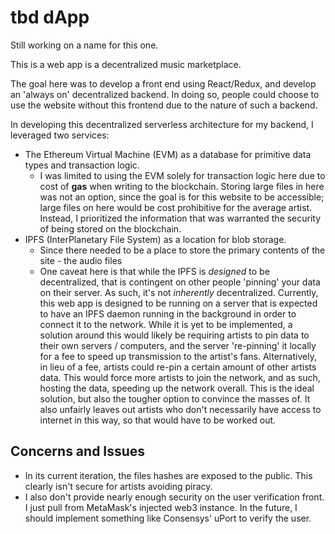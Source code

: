# tbd dApp

Still working on a name for this one.

This is a web app is a decentralized music marketplace.

The goal here was to develop a front end using React/Redux, and develop an 'always on' decentralized backend. In doing so, people could choose to use the website without this frontend due to the nature of such a backend.

In developing this decentralized serverless architecture for my backend, I leveraged two services:
  * The Ethereum Virtual Machine (EVM) as a database for primitive data types and transaction logic.
    * I was limited to using the EVM solely for transaction logic here due to cost of **gas** when writing to the blockchain. Storing large files in here was not an option, since the goal is for this website to be accessible; large files on here would be cost prohibitive for the average artist. Instead, I prioritized the information that was warranted the security of being stored on the blockchain.
  * IPFS (InterPlanetary File System) as a location for blob storage.
    * Since there needed to be a place to store the primary contents of the site - the audio files
    * One caveat here is that while the IPFS is *designed* to be decentralized, that is contingent on other people 'pinning' your data on their server. As such, it's not *inherently* decentralized. Currently, this web app is designed to be running on a server that is expected to have an IPFS daemon running in the background in order to connect it to the network. While it is yet to be implemented, a solution around this would likely be requiring artists to pin data to their own servers / computers, and the server 're-pinning' it locally for a fee to speed up transmission to the artist's fans. Alternatively, in lieu of a fee, artists could re-pin a certain amount of other artists data. This would force more artists to join the network, and as such, hosting the data, speeding up the network overall. This is the ideal solution, but also the tougher option to convince the masses of. It also unfairly leaves out artists who don't necessarily have access to internet in this way, so that would have to be worked out.


## Concerns and Issues
* In its current iteration, the files hashes are exposed to the public. This clearly isn't secure for artists avoiding piracy.
* I also don't provide nearly enough security on the user verification front. I just pull from MetaMask's injected web3 instance. In the future, I should implement something like Consensys' uPort to verify the user.
